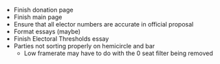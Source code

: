 -   Finish donation page
-   Finish main page
-   Ensure that all elector numbers are accurate in official proposal
-   Format essays (maybe)
-   Finish Electoral Thresholds essay
-   Parties not sorting properly on hemicircle and bar
    -   Low framerate may have to do with the 0 seat filter being removed
